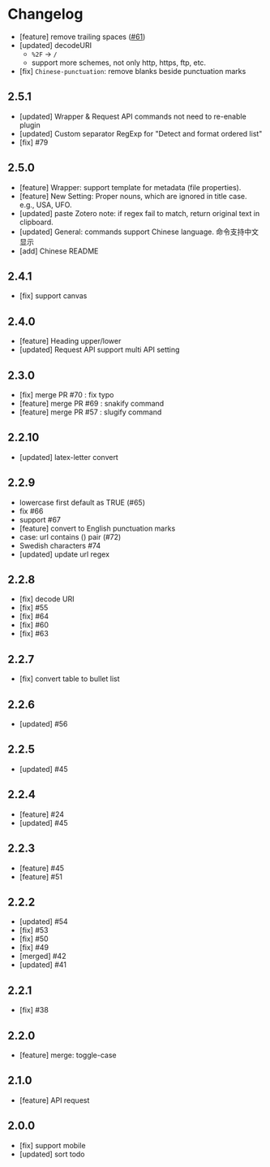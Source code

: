 # Changelog

- [feature] remove trailing spaces ([#61](https://github.com/Benature/obsidian-text-format/issues/61))
- [updated] decodeURI
  - `%2F` -> `/`
  - support more schemes, not only http, https, ftp, etc.
- [fix] `Chinese-punctuation`: remove blanks beside punctuation marks

## 2.5.1
- [updated] Wrapper & Request API commands not need to re-enable plugin
- [updated] Custom separator RegExp for "Detect and format ordered list"
- [fix] #79

## 2.5.0
- [feature] Wrapper: support template for metadata (file properties).
- [feature] New Setting: Proper nouns, which are ignored in title case. e.g., USA, UFO.
- [updated] paste Zotero note: if regex fail to match, return original text in clipboard.
- [updated] General: commands support Chinese language. 命令支持中文显示
- [add] Chinese README

## 2.4.1
- [fix] support canvas

## 2.4.0
- [feature] Heading upper/lower
- [updated] Request API support multi API setting

## 2.3.0
- [fix] merge PR #70 : fix typo
- [feature] merge PR #69 : snakify command
- [feature] merge PR #57 : slugify command

## 2.2.10
- [updated] latex-letter convert

## 2.2.9
- lowercase first default as TRUE (#65)
- fix #66
- support #67
- [feature] convert to English punctuation marks
- case: url contains () pair (#72)
- Swedish characters #74
- [updated] update url regex

## 2.2.8
- [fix] decode URI
- [fix] #55
- [fix] #64
- [fix] #60
- [fix] #63

## 2.2.7
- [fix] convert table to bullet list

## 2.2.6
- [updated] #56

## 2.2.5
- [updated] #45

## 2.2.4
- [feature] #24
- [updated] #45

## 2.2.3
- [feature] #45
- [feature] #51

## 2.2.2
- [updated] #54
- [fix] #53
- [fix] #50
- [fix] #49
- [merged] #42
- [updated] #41

## 2.2.1
- [fix] #38

## 2.2.0
- [feature] merge: toggle-case

## 2.1.0
- [feature] API request

## 2.0.0
- [fix] support mobile
- [updated] sort todo